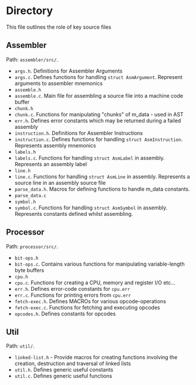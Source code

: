 # Directory

This file outlines the role of key source files

## Assembler
Path: `assembler/src/`.

- `args.h`. Definitions for Assembler Arguments
- `args.c`. Defines functions for handling `struct AsmArgument`. Represent arguments to assembler mnemonics
- `assemble.h`
- `assemble.c`. Main file for assembling a source file into a machine code buffer
- `chunk.h`
- `chunk.c`. Functions for manipulating "chunks" of m_data - used in AST
- `err.h`. Defines error constants which may be returned during a failed assembly
- `instruction.h`. Definitions for Assembler Instructions
- `instruction.c`. Defines functions for handling `struct AsmInstruction`. Represents assembly mnemonics
- `labels.h`
- `labels.c`. Functions for handling `struct AsmLabel` in assembly. Represents an assembly label
- `line.h`
- `line.c`. Functions for handling `struct AsmLine` in assembly. Represents a source line in an assembly source file
- `parse_data.h`. Macros for defining functions to handle m_data constants.
- `parse_data.c`
- `symbol.h`
- `symbol.c`. Functions for handling `struct AsmSymbol` in assembly. Represents constants defined whilst assembling.

## Processor
Path: `processor/src/`.

- `bit-ops.h`
- `bit-ops.c`. Contains various functions for manipulating variable-length byte buffers
- `cpu.h`
- `cpu.c`. Functions for creating a CPU, memory and register I/O etc...
- `err.h`. Defines error-code constants for `cpu.err`
- `err.c`. Functions for printing errors from `cpu.err`
- `fetch-exec.h`. Defines MACROs for various opcode-operations
- `fetch-exec.c`. Functions for fetching and executing opcodes
- `opcodes.h`. Defines constants for opcodes

## Util
Path: `util/`.

- `linked-list.h` - Provide macros for creating functions involving the creation, destruction and traversal of linked lists
- `util.h`. Defines generic useful constants
- `util.c`. Defines generic useful functions
